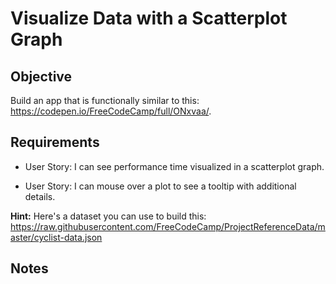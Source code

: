 # Visualize Data with a Scatterplot Graph


## Objective

Build an app that is functionally similar to this: https://codepen.io/FreeCodeCamp/full/ONxvaa/.

## Requirements

* User Story: I can see performance time visualized in a scatterplot graph.

* User Story: I can mouse over a plot to see a tooltip with additional details.

**Hint:** Here's a dataset you can use to build this: https://raw.githubusercontent.com/FreeCodeCamp/ProjectReferenceData/master/cyclist-data.json

## Notes